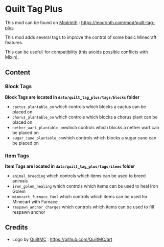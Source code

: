 # Quilt Tag Plus

<!-- modrinth_exclude.start -->

This mod can be found on [Modrinth](https://modrinth.com/) : https://modrinth.com/mod/quilt-tag-plus

<!-- modrinth_exclude.end -->

This mod adds several tags to improve the control of some basic Minecraft features.

This can be usefull for compatibility (this avoids possible conflicts with Mixin).

## Content

### Block Tags

**Block Tags are located in `data/quilt_tag_plus/tags/blocks` folder**

- `cactus_plantable_on` which controls which blocks a cactus can be placed on
- `chorus_plantable_on` which controls which blocks a chorus plant can be placed on
- `nether_wart_plantable_on`which controls which blocks a nether wart can be placed on
- `sugar_cane_plantable_on`which controls which blocks a sugar cane can be placed on

### Item Tags

**Item Tags are located in `data/quilt_tag_plus/tags/items` folder**

- `animal_breeding` which controls which items can be used to breed animals
- `iron_golem_healing` which controls which items can be used to heal Iron Golem
- `minecart_furnace_fuel` which controls which items can be used for Minecart with Furnace
- `respawn_anchor_charges` which controls which items can be used to fill respawn anchor

## Credits

- Logo by [QuiltMC](https://quiltmc.org) : https://github.com/QuiltMC/art
